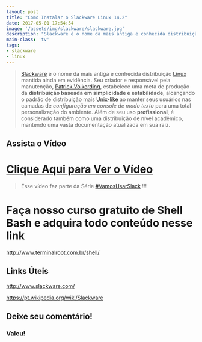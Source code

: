 ```yaml
---
layout: post
title: "Como Instalar o Slackware Linux 14.2"
date: 2017-05-01 17:54:54
image: '/assets/img/slackware/slackware.jpg'
description: "Slackware é o nome da mais antiga e conhecida distribuição Linux mantida ainda em evidência."
main-class: 'tv'
tags:
- slackware
- linux
---
```


> [Slackware](http://www.slackware.com/) é o nome da mais antiga e conhecida distribuição [Linux](http://www.terminalroot.com.br/tags#linux) mantida ainda em evidência. Seu criador e responsável pela manutenção, [Patrick Volkerding](https://pt.wikipedia.org/wiki/Patrick_Volkerding), estabelece uma meta de produção da __distribuição baseada em simplicidade e estabilidade__, alcançando o padrão de distribuição mais [Unix-like](https://pt.wikipedia.org/wiki/Sistema_operacional_tipo_Unix) ao manter seus usuários nas camadas de *configuração em console de modo texto* para uma total personalização do ambiente. Além de seu uso __profissional__, é considerado também como uma distribuição de nível acadêmico, mantendo uma vasta documentação atualizada em sua raiz.

## Assista o Vídeo


# [Clique Aqui para Ver o Vídeo](https://www.youtube.com/watch?v=PBhziG7CbsU)


> Esse vídeo faz parte da Série [#VamosUsarSlack](https://www.youtube.com/playlist?list=PLUJBQEDDLNcm7ofcijCwxjwcnODFhP6HD) !!!

# Faça nosso curso gratuito de Shell Bash e adquira todo conteúdo nesse link
<http://www.terminalroot.com.br/shell/>


## Links Úteis

<http://www.slackware.com/>

<https://pt.wikipedia.org/wiki/Slackware>

## Deixe seu comentário!

### Valeu!

<script async src="https://pagead2.googlesyndication.com/pagead/js/adsbygoogle.js"></script>

<!-- Informat -->
<ins class="adsbygoogle"
 style="display:block"
 data-ad-client="ca-pub-2838251107855362"
 data-ad-slot="2327980059"
 data-ad-format="auto"
 data-full-width-responsive="true"></ins>

<script>
(adsbygoogle = window.adsbygoogle || []).push({});
</script>

